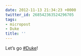 ```yaml
---
date: 2012-11-13 21:34:23 +0000
twitter_id: 268542363524296705
tags:
- micropost
- Duke
title: ''
---
```


Let’s go [#Duke](https://twitter.com/hashtag/Duke)!
